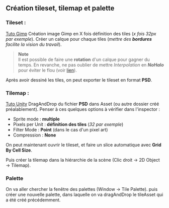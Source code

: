 ## Création tileset, tilemap et palette
### Tileset :
[Tuto Gimp](https://pinnguaq.com/fr/learn/pixel-art/pixel-art-3-tilling-basics-using-gimp/)
Création image Gimp en X fois définition des tiles (*x fois 32px par exemple*). Créer un calque pour chaque tiles (*mettre des **bordures** facilite la vision du travail*).
> **Note**<br>
Il est possible de faire une **rotation** d'un calque pour gagner du temps. En revanche, ne pas oublier de mettre *Interpolation* en ***NoHalo*** pour éviter le flou (voir [lien](https://www.gimp-forum.net/Thread-Rotate-tool-in-2-10-blurring-layers)).

Après avoir dessiné les tiles, on peut exporter le tileset en format **PSD**.

### Tilemap :
[Tuto Unity](https://www.youtube.com/watch?v=ryISV_nH8qw)
DragAndDrop du fichier **PSD** dans Asset (ou autre dossier créé préalablement). Penser à ces quelques options à vérifier dans l'inspector :
- Sprite mode : **multiple**
- Pixels per Unit : **définition des tiles** (*32 par exemple*)
- Filter Mode : **Point** (dans le cas d'un pixel art)
- Compression : **None**

On peut maintenant ouvrir le tileset, et faire un slice automatique avec **Grid By Cell Size**.

Puis créer la tilemap dans la hiérarchie  de la scène (Clic droit &#8594; 2D Object &#8594; Tilemap).

### Palette
On va aller chercher la fenêtre des palettes (Window &#8594; Tile Palette). puis créer une nouvelle palette, dans laquelle on va dragAndDrop le tileAsset qui a été créé précédemment.
